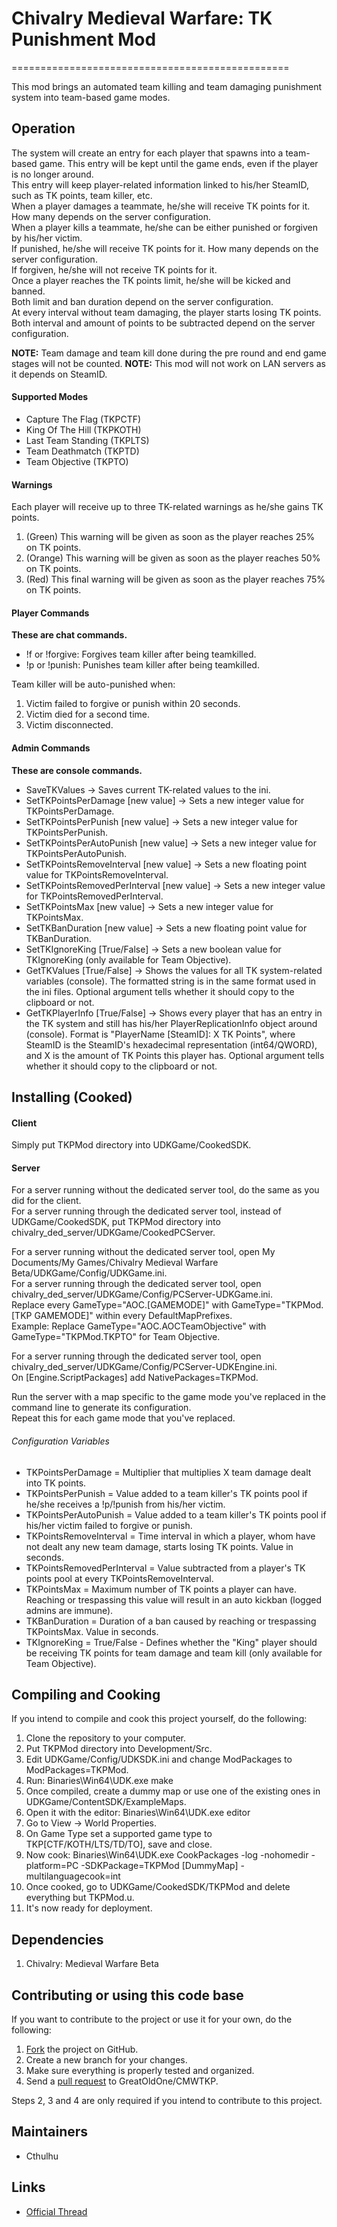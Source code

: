 # Chivalry Medieval Warfare: TK Punishment Mod #
================================================

This mod brings an automated team killing and team damaging punishment system into team-based game modes.

## Operation ##

The system will create an entry for each player that spawns into a team-based game. This entry will be kept until the game ends, even if the player is no longer around.  
This entry will keep player-related information linked to his/her SteamID, such as TK points, team killer, etc.  
When a player damages a teammate, he/she will receive TK points for it. How many depends on the server configuration.  
When a player kills a teammate, he/she can be either punished or forgiven by his/her victim.  
If punished, he/she will receive TK points for it. How many depends on the server configuration.  
If forgiven, he/she will not receive TK points for it.  
Once a player reaches the TK points limit, he/she will be kicked and banned.  
Both limit and ban duration depend on the server configuration.  
At every interval without team damaging, the player starts losing TK points.  
Both interval and amount of points to be subtracted depend on the server configuration.

**NOTE:** Team damage and team kill done during the pre round and end game stages will not be counted.
**NOTE:** This mod will not work on LAN servers as it depends on SteamID.

#### Supported Modes ####

* Capture The Flag (TKPCTF)
* King Of The Hill (TKPKOTH)
* Last Team Standing (TKPLTS)
* Team Deathmatch (TKPTD)
* Team Objective (TKPTO)

#### Warnings ####

Each player will receive up to three TK-related warnings as he/she gains TK points.

1. (Green) This warning will be given as soon as the player reaches 25% on TK points.
2. (Orange) This warning will be given as soon as the player reaches 50% on TK points.
3. (Red) This final warning will be given as soon as the player reaches 75% on TK points.

#### Player Commands ####

**These are chat commands.**

* !f or !forgive: Forgives team killer after being teamkilled.
* !p or !punish: Punishes team killer after being teamkilled.

Team killer will be auto-punished when:

1. Victim failed to forgive or punish within 20 seconds.
2. Victim died for a second time.
3. Victim disconnected.

#### Admin Commands ####

**These are console commands.**

* SaveTKValues -> Saves current TK-related values to the ini.
* SetTKPointsPerDamage [new value] -> Sets a new integer value for TKPointsPerDamage.
* SetTKPointsPerPunish [new value] -> Sets a new integer value for TKPointsPerPunish.
* SetTKPointsPerAutoPunish [new value] -> Sets a new integer value for TKPointsPerAutoPunish.
* SetTKPointsRemoveInterval [new value] -> Sets a new floating point value for TKPointsRemoveInterval.
* SetTKPointsRemovedPerInterval [new value] -> Sets a new integer value for TKPointsRemovedPerInterval.
* SetTKPointsMax [new value] -> Sets a new integer value for TKPointsMax.
* SetTKBanDuration [new value] -> Sets a new floating point value for TKBanDuration.
* SetTKIgnoreKing [True/False] -> Sets a new boolean value for TKIgnoreKing (only available for Team Objective).
* GetTKValues [True/False] -> Shows the values for all TK system-related variables (console). The formatted string is in the same format used in the ini files. Optional argument tells whether it should copy to the clipboard or not.
* GetTKPlayerInfo [True/False] -> Shows every player that has an entry in the TK system and still has his/her PlayerReplicationInfo object around (console). Format is "PlayerName [SteamID]: X TK Points", where SteamID is the SteamID's hexadecimal representation (int64/QWORD), and X is the amount of TK Points this player has. Optional argument tells whether it should copy to the clipboard or not.

## Installing (Cooked) ##

#### Client ####

Simply put TKPMod directory into UDKGame/CookedSDK.

#### Server ####

For a server running without the dedicated server tool, do the same as you did for the client.  
For a server running through the dedicated server tool, instead of UDKGame/CookedSDK, put TKPMod directory into chivalry_ded_server/UDKGame/CookedPCServer.

For a server running without the dedicated server tool, open My Documents/My Games/Chivalry Medieval Warfare Beta/UDKGame/Config/UDKGame.ini.  
For a server running through the dedicated server tool, open chivalry_ded_server/UDKGame/Config/PCServer-UDKGame.ini.  
Replace every GameType="AOC.[GAMEMODE]" with GameType="TKPMod.[TKP GAMEMODE]" within every DefaultMapPrefixes.  
Example: Replace GameType="AOC.AOCTeamObjective" with GameType="TKPMod.TKPTO" for Team Objective.

For a server running through the dedicated server tool, open chivalry_ded_server/UDKGame/Config/PCServer-UDKEngine.ini.  
On [Engine.ScriptPackages] add NativePackages=TKPMod.

Run the server with a map specific to the game mode you've replaced in the command line to generate its configuration.  
Repeat this for each game mode that you've replaced.

###### Configuration Variables ######

* TKPointsPerDamage = Multiplier that multiplies X team damage dealt into TK points.
* TKPointsPerPunish = Value added to a team killer's TK points pool if he/she receives a !p/!punish from his/her victim.
* TKPointsPerAutoPunish = Value added to a team killer's TK points pool if his/her victim failed to forgive or punish.
* TKPointsRemoveInterval = Time interval in which a player, whom have not dealt any new team damage, starts losing TK points. Value in seconds.
* TKPointsRemovedPerInterval = Value subtracted from a player's TK points pool at every TKPointsRemoveInterval.
* TKPointsMax = Maximum number of TK points a player can have. Reaching or trespassing this value will result in an auto kickban (logged admins are immune).
* TKBanDuration = Duration of a ban caused by reaching or trespassing TKPointsMax. Value in seconds.
* TKIgnoreKing = True/False - Defines whether the "King" player should be receiving TK points for team damage and team kill (only available for Team Objective).

## Compiling and Cooking ##

If you intend to compile and cook this project yourself, do the following:

1. Clone the repository to your computer.
2. Put TKPMod directory into Development/Src.
3. Edit UDKGame/Config/UDKSDK.ini and change ModPackages to ModPackages=TKPMod.
4. Run: Binaries\Win64\UDK.exe make
5. Once compiled, create a dummy map or use one of the existing ones in UDKGame/ContentSDK/ExampleMaps.
6. Open it with the editor: Binaries\Win64\UDK.exe editor
7. Go to View -> World Properties.
8. On Game Type set a supported game type to TKP[CTF/KOTH/LTS/TD/TO], save and close.
9. Now cook: Binaries\Win64\UDK.exe CookPackages -log -nohomedir -platform=PC -SDKPackage=TKPMod [DummyMap] -multilanguagecook=int
10. Once cooked, go to UDKGame/CookedSDK/TKPMod and delete everything but TKPMod.u.
11. It's now ready for deployment.

## Dependencies ##

1. Chivalry: Medieval Warfare Beta

## Contributing or using this code base ##

If you want to contribute to the project or use it for your own, do the following:

1. [Fork](https://github.com/GreatOldOne/CMWTKP/fork) the project on GitHub.
2. Create a new branch for your changes.
3. Make sure everything is properly tested and organized.
4. Send a [pull request](https://help.github.com/articles/creating-a-pull-request) to GreatOldOne/CMWTKP.

Steps 2, 3 and 4 are only required if you intend to contribute to this project.

## Maintainers ##

* Cthulhu

## Links ##

* [Official Thread](http://www.tornbanner.com/forums/viewtopic.php?f=51&t=16305)